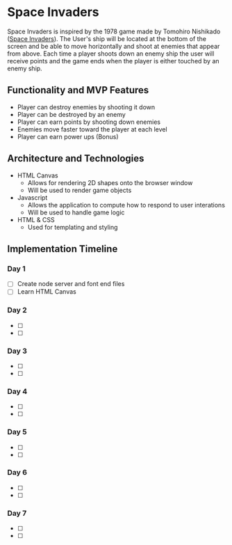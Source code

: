 # Space Invaders

Space Invaders is inspired by the 1978 game made by Tomohiro Nishikado ([Space Invaders](https://en.wikipedia.org/wiki/Space_Invaders)).  The User's ship will be located at the bottom of the screen and be able to move horizontally and shoot at enemies that appear from above.  Each time a player shoots down an enemy ship the user will receive points and the game ends when the player is either touched by an enemy ship.

## Functionality and MVP Features

- Player can destroy enemies by shooting it down
- Player can be destroyed by an enemy
- Player can earn points by shooting down enemies
- Enemies move faster toward the player at each level
- Player can earn power ups (Bonus)

## Architecture and Technologies
- HTML Canvas
  - Allows for rendering 2D shapes onto the browser window
  - Will be used to render game objects
- Javascript
  - Allows the application to compute how to respond to user interations
  - Will be used to handle game logic
- HTML & CSS
  - Used for templating and styling

## Implementation Timeline

### Day 1
- [ ] Create node server and font end files
- [ ] Learn HTML Canvas

### Day 2
- [ ]  
- [ ]  

### Day 3
- [ ]  
- [ ]  

### Day 4
- [ ]  
- [ ]  

### Day 5
- [ ]  
- [ ]  

### Day 6
- [ ]  
- [ ]  

### Day 7
- [ ]  
- [ ]  